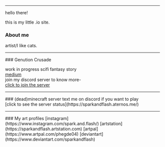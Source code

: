 
<hr>
hello there!

this is my little .io site.

### About me
artist/I like cats.
<hr>
### Genution Crusade

work in progress scifi fantasy story<br> 
[medium](https://medium.com/@pratheeksha)<br>
join my discord server to know more-<br>
[click to join the server](https://discord.gg/pJXNr9e)<br>
<hr>
### (dead)minecraft server 
text me on discord if you want to play<br>
[click to see the server status](https://sparkandflash.aternos.me/)
<hr>
### My art profiles
[instagram](https://www.instagram.com/spark.and.flash/) [artstation](https://sparkandflash.artstation.com) [artpal](https://www.artpal.com/phegde04) [deviantart](https://www.deviantart.com/sparkandflash)
